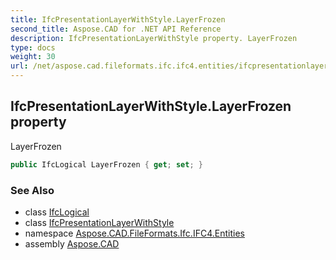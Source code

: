 ```yaml
---
title: IfcPresentationLayerWithStyle.LayerFrozen
second_title: Aspose.CAD for .NET API Reference
description: IfcPresentationLayerWithStyle property. LayerFrozen
type: docs
weight: 30
url: /net/aspose.cad.fileformats.ifc.ifc4.entities/ifcpresentationlayerwithstyle/layerfrozen/
---
```

## IfcPresentationLayerWithStyle.LayerFrozen property

LayerFrozen

```csharp
public IfcLogical LayerFrozen { get; set; }
```

### See Also

* class [IfcLogical](../../../aspose.cad.fileformats.ifc.ifc4.types/ifclogical/)
* class [IfcPresentationLayerWithStyle](../)
* namespace [Aspose.CAD.FileFormats.Ifc.IFC4.Entities](../../ifcpresentationlayerwithstyle/)
* assembly [Aspose.CAD](../../../)


